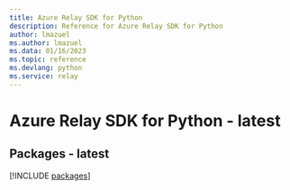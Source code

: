 ```yaml
---
title: Azure Relay SDK for Python
description: Reference for Azure Relay SDK for Python
author: lmazuel
ms.author: lmazuel
ms.data: 01/16/2023
ms.topic: reference
ms.devlang: python
ms.service: relay
---
```

# Azure Relay SDK for Python - latest
## Packages - latest
[!INCLUDE [packages](relay-index.md)]
